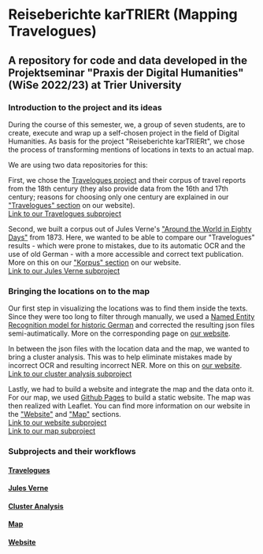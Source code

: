 # Reiseberichte karTRIERt (Mapping Travelogues)

## A repository for code and data developed in the Projektseminar "Praxis der Digital Humanities" (WiSe 2022/23) at Trier University

### Introduction to the project and its ideas

During the course of this semester, we, a group of seven students, are to create, execute and wrap up
a self-chosen project in the field of Digital Humanities. 
As basis for the project "Reiseberichte karTRIERt", we chose the process of transforming
mentions of locations in texts to an actual map.

We are using two data repositories for this:

First, we chose the [Travelogues project](https://www.travelogues-project.info) and their corpus of
travel reports from the 18th century (they also provide data from the 16th and 17th century; reasons for choosing only one century
are explained in our ["Travelogues" section](https://kartriert.github.io/travelogues.html) on our website).  
[Link to our Travelogues subproject](travelogues/README.md)

Second, we built a corpus out of Jules Verne's ["Around the World in Eighty Days"](https://en.wikipedia.org/wiki/Around_the_World_in_Eighty_Days) from 1873. Here, we wanted to be able to compare our "Travelogues" results - which were prone to mistakes, due to its automatic OCR and the use of old German - with a more accessible and correct text publication. More on this on our ["Korpus" section](https://kartriert.github.io/ueber_projekt.html) on our website.  
[Link to our Jules Verne subproject](Jules%20Verne/README.md)

### Bringing the locations on to the map

Our first step in visualizing the locations was to find them inside the texts. Since they were too long to filter through manually, we used a [Named Entity Recognition model for historic German](https://huggingface.co/dbmdz/flair-historic-ner-onb) and corrected the resulting json files semi-autimatically. More on the corresponding page on [our website](https://kartriert.github.io/NER.html).

In between the json files with the location data and the map, we wanted to bring a cluster analysis. This was to help eliminate mistakes made by incorrect OCR and resulting incorrect NER. More on this on [our website](https://kartriert.github.io/clustering.html).  
[Link to our cluster analysis subproject](Clusteranalyse/README.md)

Lastly, we had to build a website and integrate the map and the data onto it. For our map, we used [Github Pages](https://pages.github.com/) to build a static website. The map was then realized with Leaflet. You can find more information on our website in the ["Website"](https://kartriert.github.io/website.html) and ["Map"](https://kartriert.github.io/karte_text.html) sections.  
[Link to our website subproject](https://github.com/kartriert/kartriert.github.io/blob/main/Readme.txt)  
[Link to our map subproject](Leaflet-Test/README.md)

### Subprojects and their workflows

#### [Travelogues](travelogues/README.md)
#### [Jules Verne](Jules%20Verne/README.md)
#### [Cluster Analysis](Clusteranalyse/README.md)
#### [Map](Leaflet-Test/README.md)
#### [Website](https://github.com/kartriert/kartriert.github.io/blob/main/Readme.txt)
